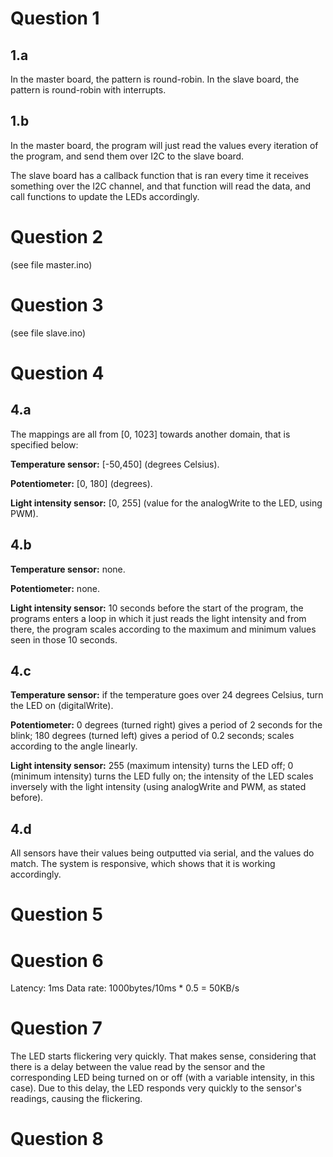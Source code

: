 # Question 1

## 1.a

In the master board, the pattern is round-robin.
In the slave board, the pattern is round-robin with interrupts.

## 1.b

In the master board, the program will just read the values every iteration of
the program, and send them over I2C to the slave board.

The slave board has a callback function that is ran every time it receives
something over the I2C channel, and that function will read the data, and call
functions to update the LEDs accordingly.

# Question 2

(see file master.ino)

# Question 3

(see file slave.ino)

# Question 4

## 4.a

The mappings are all from [0, 1023] towards another domain, that is specified
below:

**Temperature sensor:** \[-50,450\] (degrees Celsius).

**Potentiometer:** \[0, 180\] (degrees).

**Light intensity sensor:** \[0, 255\] (value for the analogWrite to the LED,
using PWM).

## 4.b

**Temperature sensor:** none.

**Potentiometer:** none.

**Light intensity sensor:** 10 seconds before the start of the program, the
programs enters a loop in which it just reads the light intensity and from
there, the program scales according to the maximum and minimum values seen in
those 10 seconds.

## 4.c

**Temperature sensor:** if the temperature goes over 24 degrees Celsius, turn
the LED on (digitalWrite).

**Potentiometer:** 0 degrees (turned right) gives a period of 2 seconds for the 
blink; 180 degrees (turned left) gives a period of 0.2 seconds; scales according
to the angle linearly.

**Light intensity sensor:** 255 (maximum intensity) turns the LED off; 0
(minimum intensity) turns the LED fully on; the intensity of the LED scales
inversely with the light intensity (using analogWrite and PWM, as stated
before).

## 4.d

All sensors have their values being outputted via serial, and the values do
match. The system is responsive, which shows that it is working accordingly.

# Question 5

# Question 6

Latency: 1ms
Data rate: 1000bytes/10ms * 0.5 = 50KB/s

# Question 7

The LED starts flickering very quickly. That makes sense, considering that there
is a delay between the value read by the sensor and the corresponding LED being
turned on or off (with a variable intensity, in this case). Due to this delay,
the LED responds very quickly to the sensor's readings, causing the flickering.

# Question 8

